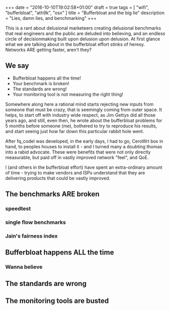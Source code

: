 +++
date = "2016-10-10T19:02:58+01:00"
draft = true
tags = [ "wifi", "bufferbloat", "ath9k", "osx" ]
title = "Bufferbloat and the big lie"
description = "Lies, damn lies, and benchmarking"
+++

This is a rant about delusional marketeers creating delusional benchmarks that
real engineers and the public are deluded into believing, and an endless
circle of decisionmaking built upon delusion upon delusion. At first glance
what we are talking about in the bufferbloat effort stinks of heresy. Networks ARE getting faster, aren't they?

## We say

* Bufferbloat happens all the time!
* Your benchmark is broken!
* The standards are wrong!
* Your monitoring tool is not measuring the right thing!

Somewhere along here a rational mind starts rejecting new inputs from
someone that must be crazy, that is seemingly coming from outer
space. It helps, to start off with industry wide respect, as Jim
Gettys did all those years ago, and still, even then, he wrote about
the bufferbloat problems for 5 months before someone (me), bothered to
try to reproduce his results, and start seeing just how far down this
particular rabbit hole went.

After fq_codel was developed, in the early days, I had to go, CeroWrt
box in hand, to peoples houses to install it - and I turned many a
doubting thomas into a rabid advocate. These were benefits that were
not only directly measurable, but paid off in vastly improved network
"feel", and QoE.

I (and others in the bufferbloat effort) have spent an extra-ordinary
amount of time - trying to make vendors and ISPs understand that they
are delivering products that could be vastly improved.

## The benchmarks ARE broken

### speedtest

### single flow benchmarks

### Jain's fairness index

## Bufferbloat happens ALL the time

### Wanna believe

## The standards are wrong

## The monitoring tools are busted
